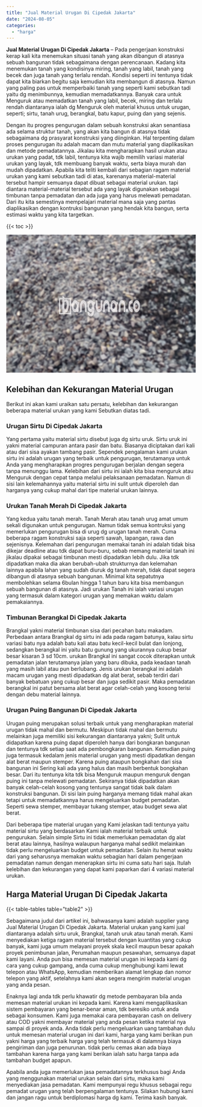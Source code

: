 ```yaml
---
title: "Jual Material Urugan Di Cipedak Jakarta"
date: "2024-08-05"
categories: 
  - "harga"
---
```


**Jual Material Urugan Di Cipedak Jakarta** – Pada pengerjaan konstruksi kerap kali kita menemukan situasi tanah yang akan dibangun di atasnya sebuah bangunan tidak sebagaimana dengan perencanaan. Kadang kita menemukan tanah yang kondisinya miring, tanah yang labil, tanah yang becek dan juga tanah yang terlalu rendah. Kondisi seperti ini tentunya tidak dapat kita biarkan begitu saja kemudian kita membangun di atasnya. Namun yang paling pas untuk memperbaiki tanah yang seperti kami sebutkan tadi yaitu dg menimbunnya, kemudian memadatkannya. Banyak cara untuk Menguruk atau memadatkan tanah yang labil, becek, miring dan terlalu rendah diantaranya ialah dg Menguruk oleh material khusus untuk urugan, seperti; sirtu, tanah urug, berangkal, batu kapur, puing dan yang sejenis.

Dengan itu progres pengurugan dalam sebuah konstruksi akan senantiasa ada selama struktur tanah, yang akan kita bangun di atasnya tidak sebagaimana dg prasyarat konstruksi yang diinginkan. Hal terpenting dalam proses pengurugan itu adalah macam dan mutu material yang diaplikasikan dan metode pemadatannya. Jikalau kita mengharapkan hasil urukan atau urukan yang padat, tdk labil, tentunya kita wajib memilih variasi material urukan yang layak, tdk membuang banyak waktu, serta biaya murah dan mudah dipadatkan. Apabila kita teliti kembali dari sebagian ragam material urukan yang kami sebutkan tadi di atas, karenanya material-material tersebut hampir semuanya dapat dibuat sebagai material urukan. tapi diantara material-material tersebut ada yang layak digunakan sebagai timbunan tanpa pemadatan dan ada juga yang harus melewati pemadatan. Dari itu kita semestinya mempelajari material mana saja yang pantas diaplikasikan dengan kontruksi bangunan yang hendak kita bangun, serta estimasi waktu yang kita targetkan.

{{< toc >}}

![Jual Material Urugan Di Cipedak Jakarta](/images/jual-urugan-08.png)

## Kelebihan dan Kekurangan Material Urugan

Berikut ini akan kami uraikan satu persatu, kelebihan dan kekurangan beberapa material urukan yang kami Sebutkan diatas tadi.

### Urugan Sirtu Di Cipedak Jakarta

Yang pertama yaitu material sirtu disebut juga dg sirtu uruk. Sirtu uruk ini yakni material campuran antara pasir dan batu. Biasanya diciptakan dari kali atau dari sisa ayakan tambang pasir. Sependek pengalaman kami urukan sirtu ini adalah urugan yang terbaik untuk pengurugan, terutamanya untuk Anda yang mengharapkan progres pengurugan berjalan dengan segera tanpa menunggu lama. Kelebihan dari sirtu ini ialah kita bisa menguruk atau Menguruk dengan cepat tanpa melalui pelaksanaan pemadatan. Namun di sisi lain kelemahannya yaitu material sirtu ini sulit untuk diperoleh dan harganya yang cukup mahal dari tipe material urukan lainnya.

### Urukan Tanah Merah Di Cipedak Jakarta

Yang kedua yaitu tanah merah. Tanah Merah atau tanah urug amat umum sekali digunakan untuk pengurugan. Namun tidak semua kontruksi yang memerlukan pengurugan bisa di urug dg urugan tanah merah. Cuma beberapa ragam konstruksi saja seperti sawah, lapangan, rawa dan sejenisnya. Kelemahan dari pengurugan memakai tanah ini adalah tidak bisa dikejar deadline atau tdk dapat buru-buru, sebab memang material tanah ini jikalau dipakai sebagai timbunan mesti dipadatkan lebih dulu. Jika tdk dipadatkan maka dia akan berubah-ubah strukturnya dan kelemahan lainnya apabila lahan yang sudah diuruk dg tanah merah, tidak dapat segera dibangun di atasnya sebuah bangunan. Minimal kita sepatutnya membolehkan selama 6bulan hingga 1 tahun baru kita bisa membangun sebuah bangunan di atasnya. Jadi urukan Tanah ini ialah variasi urugan yang termasuk dalam kategori urugan yang memakan waktu dalam pemakaiannya.

### Timbunan Berangkal Di Cipedak Jakarta

Brangkal yakni material timbunan sisa dari pecahan batu makadam. Perbedaan antara Brangkal dg sirtu ini ada pada ragam batunya, kalau sirtu variasi batu nya adalah batu kali atau batu kecil-kecil bulat dan lonjong, sedangkan berangkal ini yaitu batu gunung yang ukurannya cukup besar besar kisaran 3 sd 10cm. urukan Brangkal ini sangat cocok diterapkan untuk pemadatan jalan terutamanya jalan yang baru dibuka, pada keadaan tanah yang masih labil atau pun berlubang. Jenis urukan berangkal ini adalah macam urugan yang mesti dipadatkan dg alat berat, sebab terdiri dari banyak bebatuan yang cukup besar dan juga sedikit pasir. Maka pemadatan berangkal ini patut bersama alat berat agar celah-celah yang kosong terisi dengan debu material lainnya.

### Urugan Puing Bangunan Di Cipedak Jakarta

Urugan puing merupakan solusi terbaik untuk yang mengharapkan material urugan tidak mahal dan bermutu. Meskipun tidak mahal dan bermutu melainkan juga memiliki sisi kekurangan diantaranya yakni; Sulit untuk didapatkan karena puing dapat diperoleh hanya dari bongkaran bangunan dan tentunya tdk setiap saat ada pembongkaran bangunan. Kemudian puing juga termasuk kedalam jenis material urugan yang mesti dipadatkan dengan alat berat maupun stemper. Karena puing ataupun bongkahan dari sisa bangunan ini Sering kali ada yang halus dan masih berbentuk bongkahan besar. Dari itu tentunya kita tdk bisa Menguruk maupun menguruk dengan puing ini tanpa melewati pemadatan. Sekiranya tidak dipadatkan akan banyak celah-celah kosong yang tentunya sangat tidak baik dalam konstruksi bangunan. Di sisi lain puing harganya memang tidak mahal akan tetapi untuk memadatkannya harus mengeluarkan budget pemadatan. Seperti sewa stemper, membayar tukang stemper, atau budget sewa alat berat.

Dari beberapa tipe material urugan yang Kami jelaskan tadi tentunya yaitu material sirtu yang berdasarkan Kami ialah material terbaik untuk pengurukan. Selain simple Sirtu ini tidak memerlukan pemadatan dg alat berat atau lainnya, hasilnya walaupun harganya mahal sedikit melainkan tidak perlu mengeluarkan budget untuk pemadatan. Selain itu hemat waktu dari yang seharusnya memakan waktu sebagian hari dalam pengerjaan pemadatan namun dengan menerapkan sirtu ini cuma satu hari saja. Itulah kelebihan dan kekurangan yang dapat kami paparkan dari 4 variasi material urukan.

## Harga Material Urugan Di Cipedak Jakarta

{{< table-tables table="table2" >}}

Sebagaimana judul dari artikel ini, bahwasanya kami adalah supplier yang Jual Material Urugan Di Cipedak Jakarta. Material urukan yang kami jual diantaranya adalah sirtu uruk, Brangkal, tanah uruk atau tanah merah. Kami menyediakan ketiga ragam material tersebut dengan kuantitas yang cukup banyak, kami juga umum melayani proyek skala kecil maupun besar apakah proyek penimbunan jalan, Perumahan maupun pesawahan, semuanya dapat kami layani. Anda pun bisa memesan material urugan ini kepada kami dg cara yang cukup gampang, anda cuma cukup menghubungi kami lewat telepon atau WhatsApp, kemudian memberikan alamat lengkap dan nomor telepon yang aktif, setelahnya kami akan segera mengirim material urugan yang anda pesan.

Enaknya lagi anda tdk perlu khawatir dg metode pembayaran bila anda memesan material urukan ini kepada kami. Karena kami mengaplikasikan sistem pembayaran yang benar-benar aman, tdk beresiko untuk anda sebagai konsumen. Kami juga memakai cara pembayaran cash on delivery atau COD yakni membayar material yang anda pesan ketika material nya sampai di proyek anda. Anda tidak perlu mengeluarkan uang tambahan dulu untuk memesan material urugan ini dari kami, harga yang kami berikan pun yakni harga yang terbaik harga yang telah termasuk di dalamnya biaya pengiriman dan juga penurunan. tidak perlu cemas akan ada biaya tambahan karena harga yang kami berikan ialah satu harga tanpa ada tambahan budget apapun.

Apabila anda juga memerlukan jasa pemadatannya terkhusus bagi Anda yang menggunakan material urukan selain dari sirtu, maka kami menyediakan jasa pemadatan. Kami mempunyai regu khusus sebagai regu pemadat urugan yang telah berpengalaman tentunya. Silakan hubungi kami dan jangan ragu untuk berdiplomasi harga dg kami. Terima kasih banyak.
